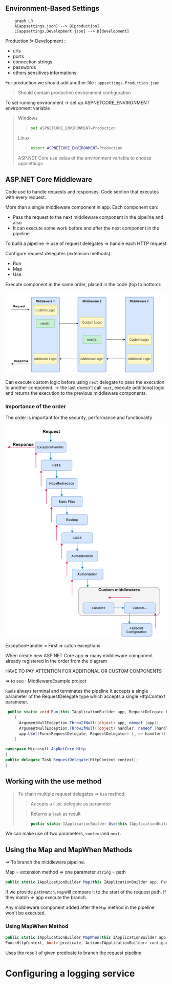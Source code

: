 ## Environment-Based Settings

```mermaid
    graph LR
    A[appsettings.json] --> B[production]
    C[appsettings.Development.json] --> D[development]
```
Production != Development :
- urls
- ports
- connection strings
- passwords
- others sensitives informations

For production we should add another file : `appsettings.Production.json`
>Should contain production environment configuration

To set running environment -> set up ASPNETCORE_ENVIRONMENT environment variable

>Windows
>>```bash
>>set ASPNETCORE_ENVIRONMENT=Production
>>``` 
>Linux
>>```bash
>>export ASPNETCORE_ENVIRONMENT=Production
>>```
>
>ASP.NET Core use value of the environment variable to choose appsettings

## ASP.NET Core Middleware

Code use to handle requests and responses.
Code section that executes with every request.

More than a single middleware component in app.
Each component can:
- Pass the request to the next middleware component in the pipeline and also
- It can execute some work before and after the next component in the pipeline

To build a pipeline -> use of request delegates
=> handle each HTTP request

Configure request delegates (extension methods):
- Run
- Map
- Use

Execute component in the same order, placed in the code (top to bottom):

![Screenshot 2024-04-06 at 12.18.31.png](images%2FScreenshot%202024-04-06%20at%2012.18.31.png)

Can execute custom logic before using `next` delegate to pass the execution to another component.
-> the last doesn't call `next`, execute additional logic and returns the execution to the previous middleware components.

### Importance of the order

The order is important for the security, performance and functionality

![Screenshot 2024-04-06 at 12.27.40.png](images%2FScreenshot%202024-04-06%20at%2012.27.40.png)

ExceptionHandler = First => catch exceptions

When create new ASP.NET Core app => many middleware component already registered in the order from the diagram

HAVE TO PAY ATTENTION FOR ADDITIONAL OR CUSTOM COMPONENTS

=> to see : MiddlewareExample project

`Run`is always terminal and terminates the pipeline
It accepts a single parameter of the RequestDelegate type which accepts a single HttpContext parameter.

```csharp
 public static void Run(this IApplicationBuilder app, RequestDelegate handler)
    {
      ArgumentNullException.ThrowIfNull((object) app, nameof (app));
      ArgumentNullException.ThrowIfNull((object) handler, nameof (handler));
      app.Use((Func<RequestDelegate, RequestDelegate>) (_ => handler));
    }
```

```csharp
namespace Microsoft.AspNetCore.Http
{
public delegate Task RequestDelegate(HttpContext context);
}
```


## Working with the use method

>To chain multiple request delegates => `Use` method:
>>Accepts a `Func` delegate as parameter
> 
>>Returns a `Task` as result
> 
> >```csharp
> >public static IApplicationBuilder Use(this IApplicationBuilder app, Func<HttpContext, Func<Task>, Task> middleware);
> >```

We can make use of two parameters, `context`and `next`.

## Using the Map and MapWhen Methods

=> To branch the middleware pipeline.

Map = extension method => one parameter `string` = path

```csharp
public static IApplicationBuilder Map(this IApplicationBuilder app, PathString pathMatch, Action<IApplicationBuilder> configuration)
```

If we provide `pathMatch`, `Map`will compare it to the start of the request path.
If they match => app execute the branch.

Any middleware component added after the `Map` method in the pipeline won't be executed.

### Using MapWhen Method

```csharp
public static IApplicationBuilder MapWhen(this IApplicationBuilder app,
Func<HttpContext, bool> predicate, Action<IApplicationBuilder> configuration)
```

Uses the result of given predicate to branch the request pipeline

# Configuring a logging service

